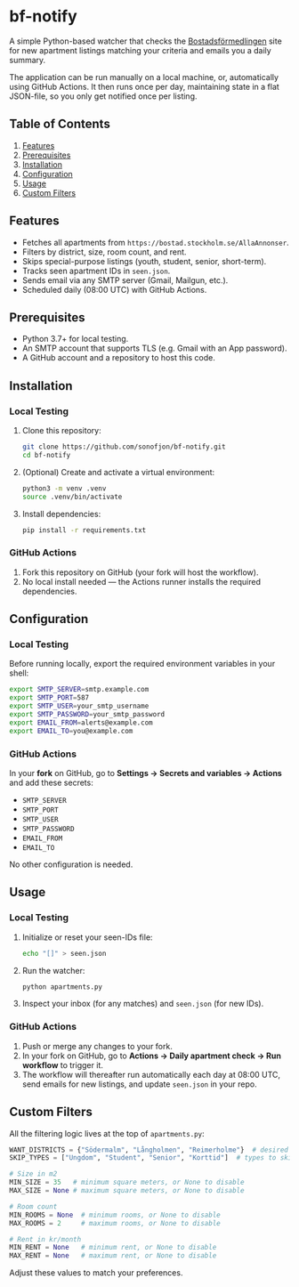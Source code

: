 # bf-notify

A simple Python-based watcher that checks the
[Bostadsförmedlingen](https://bostad.stockholm.se) site for new apartment
listings matching your criteria and emails you a daily summary.

The application can be run manually on a local machine, or, automatically
using GitHub Actions. It then runs once per day, maintaining state in a flat
JSON-file, so you only get notified once per listing.

## Table of Contents

1. [Features](#features)
2. [Prerequisites](#prerequisites)
3. [Installation](#installation)
4. [Configuration](#configuration)
5. [Usage](#usage)
6. [Custom Filters](#custom-filters)

## Features

- Fetches all apartments from `https://bostad.stockholm.se/AllaAnnonser`.
- Filters by district, size, room count, and rent.
- Skips special-purpose listings (youth, student, senior, short-term).
- Tracks seen apartment IDs in `seen.json`.
- Sends email via any SMTP server (Gmail, Mailgun, etc.).
- Scheduled daily (08:00 UTC) with GitHub Actions.

## Prerequisites

- Python 3.7+ for local testing.
- An SMTP account that supports TLS (e.g. Gmail with an App password).
- A GitHub account and a repository to host this code.

## Installation

### Local Testing

1. Clone this repository:
   ```bash
   git clone https://github.com/sonofjon/bf-notify.git
   cd bf-notify
   ```
2. (Optional) Create and activate a virtual environment:
   ```bash
   python3 -m venv .venv
   source .venv/bin/activate
   ```
3. Install dependencies:
   ```bash
   pip install -r requirements.txt
   ```

### GitHub Actions

1. Fork this repository on GitHub (your fork will host the workflow).
2. No local install needed — the Actions runner installs the required dependencies.

## Configuration

### Local Testing

Before running locally, export the required environment variables in your shell:

```bash
export SMTP_SERVER=smtp.example.com
export SMTP_PORT=587
export SMTP_USER=your_smtp_username
export SMTP_PASSWORD=your_smtp_password
export EMAIL_FROM=alerts@example.com
export EMAIL_TO=you@example.com
```

### GitHub Actions

In your **fork** on GitHub, go to **Settings → Secrets and variables → Actions** and add these secrets:

- `SMTP_SERVER`
- `SMTP_PORT`
- `SMTP_USER`
- `SMTP_PASSWORD`
- `EMAIL_FROM`
- `EMAIL_TO`

No other configuration is needed.

## Usage

### Local Testing

1. Initialize or reset your seen-IDs file:
   ```bash
   echo "[]" > seen.json
   ```
2. Run the watcher:
   ```bash
   python apartments.py
   ```
3. Inspect your inbox (for any matches) and `seen.json` (for new IDs).

### GitHub Actions

1. Push or merge any changes to your fork.
2. In your fork on GitHub, go to **Actions → Daily apartment check → Run workflow** to trigger it.
3. The workflow will thereafter run automatically each day at 08:00 UTC, send emails for new listings, and update `seen.json` in your repo.

## Custom Filters

All the filtering logic lives at the top of `apartments.py`:

```python
WANT_DISTRICTS = {"Södermalm", "Långholmen", "Reimerholme"}  # desired areas
SKIP_TYPES = ["Ungdom", "Student", "Senior", "Korttid"]  # types to skip

# Size in m2
MIN_SIZE = 35   # minimum square meters, or None to disable
MAX_SIZE = None # maximum square meters, or None to disable

# Room count
MIN_ROOMS = None  # minimum rooms, or None to disable
MAX_ROOMS = 2     # maximum rooms, or None to disable

# Rent in kr/month
MIN_RENT = None   # minimum rent, or None to disable
MAX_RENT = None   # maximum rent, or None to disable
```

Adjust these values to match your preferences.
